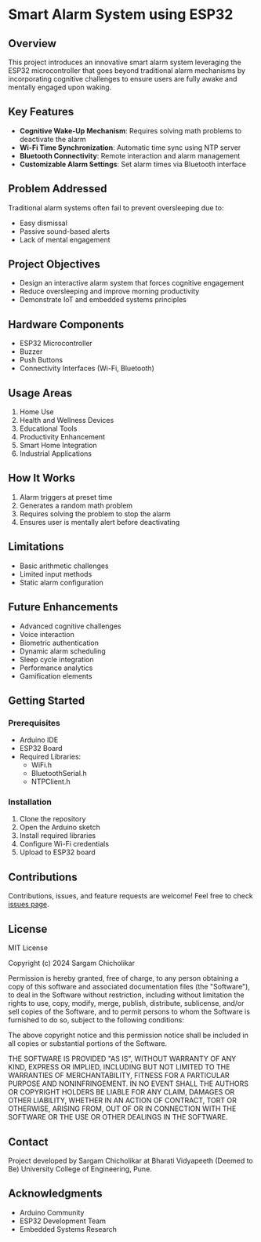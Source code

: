 # Smart Alarm System using ESP32

## Overview
This project introduces an innovative smart alarm system leveraging the ESP32 microcontroller that goes beyond traditional alarm mechanisms by incorporating cognitive challenges to ensure users are fully awake and mentally engaged upon waking.

## Key Features
- **Cognitive Wake-Up Mechanism**: Requires solving math problems to deactivate the alarm
- **Wi-Fi Time Synchronization**: Automatic time sync using NTP server
- **Bluetooth Connectivity**: Remote interaction and alarm management
- **Customizable Alarm Settings**: Set alarm times via Bluetooth interface

## Problem Addressed
Traditional alarm systems often fail to prevent oversleeping due to:
- Easy dismissal
- Passive sound-based alerts
- Lack of mental engagement

## Project Objectives
- Design an interactive alarm system that forces cognitive engagement
- Reduce oversleeping and improve morning productivity
- Demonstrate IoT and embedded systems principles

## Hardware Components
- ESP32 Microcontroller
- Buzzer
- Push Buttons
- Connectivity Interfaces (Wi-Fi, Bluetooth)

## Usage Areas
1. Home Use
2. Health and Wellness Devices
3. Educational Tools
4. Productivity Enhancement
5. Smart Home Integration
6. Industrial Applications

## How It Works
1. Alarm triggers at preset time
2. Generates a random math problem
3. Requires solving the problem to stop the alarm
4. Ensures user is mentally alert before deactivating

## Limitations
- Basic arithmetic challenges
- Limited input methods
- Static alarm configuration

## Future Enhancements
- Advanced cognitive challenges
- Voice interaction
- Biometric authentication
- Dynamic alarm scheduling
- Sleep cycle integration
- Performance analytics
- Gamification elements

## Getting Started
### Prerequisites
- Arduino IDE
- ESP32 Board
- Required Libraries:
  - WiFi.h
  - BluetoothSerial.h
  - NTPClient.h

### Installation
1. Clone the repository
2. Open the Arduino sketch
3. Install required libraries
4. Configure Wi-Fi credentials
5. Upload to ESP32 board

## Contributions
Contributions, issues, and feature requests are welcome! Feel free to check [issues page](https://github.com/Sargamchicholikar/Smart-Alarm-System-ESP32/issues).

## License
MIT License

Copyright (c) 2024 Sargam Chicholikar

Permission is hereby granted, free of charge, to any person obtaining a copy
of this software and associated documentation files (the "Software"), to deal
in the Software without restriction, including without limitation the rights
to use, copy, modify, merge, publish, distribute, sublicense, and/or sell
copies of the Software, and to permit persons to whom the Software is
furnished to do so, subject to the following conditions:

The above copyright notice and this permission notice shall be included in all
copies or substantial portions of the Software.

THE SOFTWARE IS PROVIDED "AS IS", WITHOUT WARRANTY OF ANY KIND, EXPRESS OR
IMPLIED, INCLUDING BUT NOT LIMITED TO THE WARRANTIES OF MERCHANTABILITY,
FITNESS FOR A PARTICULAR PURPOSE AND NONINFRINGEMENT. IN NO EVENT SHALL THE
AUTHORS OR COPYRIGHT HOLDERS BE LIABLE FOR ANY CLAIM, DAMAGES OR OTHER
LIABILITY, WHETHER IN AN ACTION OF CONTRACT, TORT OR OTHERWISE, ARISING FROM,
OUT OF OR IN CONNECTION WITH THE SOFTWARE OR THE USE OR OTHER DEALINGS IN THE
SOFTWARE.

## Contact
Project developed by Sargam Chicholikar at Bharati Vidyapeeth (Deemed to Be) University College of Engineering, Pune.

## Acknowledgments
- Arduino Community
- ESP32 Development Team
- Embedded Systems Research
